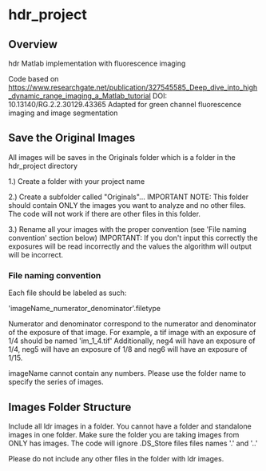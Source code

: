 # hdr_project
## Overview
hdr Matlab implementation with fluorescence imaging

Code based on https://www.researchgate.net/publication/327545585_Deep_dive_into_high_dynamic_range_imaging_a_Matlab_tutorial
DOI: 10.13140/RG.2.2.30129.43365
Adapted for green channel fluorescence imaging and image segmentation

## Save the Original Images
All images will be saves in the Originals folder which is a folder in the hdr_project directory

1.) Create a folder with your project name

2.) Create a subfolder called "Originals"...
IMPORTANT NOTE: This folder should contain ONLY the images you want to analyze and no other files. The code will not work if there are other files in this folder.

3.) Rename all your images with the proper convention (see 'File naming convention' section below)
IMPORTANT: If you don't input this correctly the exposures will be read incorrectly and the values the algorithm will output will be incorrect.

### File naming convention
Each file should be labeled as such:

'imageName_numerator_denominator'.filetype

Numerator and denominator correspond to the numerator and denominator of the exposure of that image.
For example, a tif image with an exposure of 1/4 should be named 'im_1_4.tif'
Additionally, neg4 will have an exposure of 1/4, neg5 will have an exposure of 1/8 and neg6 will have an exposure of 1/15.

imageName cannot contain any numbers. Please use the folder name to specify the series of images.

## Images Folder Structure
Include all ldr images in a folder. You cannot have a folder and standalone images in one folder. Make sure the folder you are taking images from ONLY has images. The code will ignore .DS_Store files files names '.' and '..'

Please do not include any other files in the folder with ldr images.
